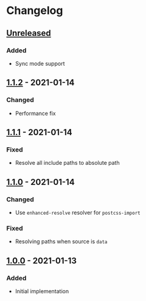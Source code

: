 # Changelog

## [Unreleased][]

### Added

-   Sync mode support

## [1.1.2][] - 2021-01-14

### Changed

-   Performance fix

## [1.1.1][] - 2021-01-14

### Fixed

-   Resolve all include paths to absolute path

## [1.1.0][] - 2021-01-14

### Changed

-   Use `enhanced-resolve` resolver for `postcss-import`

### Fixed

-   Resolving paths when source is `data`

## [1.0.0][] - 2021-01-13

### Added

-   Initial implementation

[1.0.0]: https://github.com/niksy/sass-module-resolve-importer/tree/v1.0.0
[1.1.0]: https://github.com/niksy/sass-module-resolve-importer/tree/v1.1.0
[1.1.1]: https://github.com/niksy/sass-module-resolve-importer/tree/v1.1.1
[unreleased]:
	https://github.com/niksy/sass-module-resolve-importer/compare/v1.1.2...HEAD
[1.1.2]: https://github.com/niksy/sass-module-resolve-importer/tree/v1.1.2
